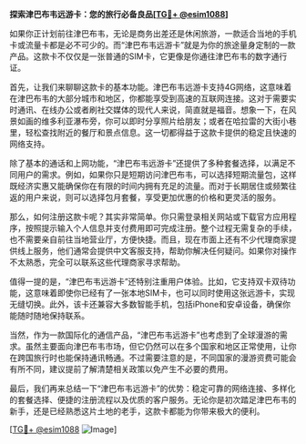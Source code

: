 **探索津巴布韦远游卡：您的旅行必备良品[[TG💪+ @esim1088](https://t.me/s/esim1088)]**

如果你正计划前往津巴布韦，无论是商务出差还是休闲旅游，一款适合当地的手机卡或流量卡都是必不可少的。而“津巴布韦远游卡”就是为你的旅途量身定制的一款产品。这款卡不仅仅是一张普通的SIM卡，它更像是你通往津巴布韦的数字通行证。

首先，让我们来聊聊这款卡的基本功能。津巴布韦远游卡支持4G网络，这意味着在津巴布韦的大部分城市和地区，你都能享受到高速的互联网连接。这对于需要实时通讯、在线办公或者刷社交媒体的现代人来说，简直就是福音。想象一下，在风景如画的维多利亚瀑布旁，你可以即时分享照片给朋友；或者在哈拉雷的大街小巷里，轻松查找附近的餐厅和景点信息。这一切都得益于这款卡提供的稳定且快速的网络支持。

除了基本的通话和上网功能，“津巴布韦远游卡”还提供了多种套餐选择，以满足不同用户的需求。例如，如果你只是短期访问津巴布韦，可以选择短期流量包，这样既经济实惠又能确保你在有限的时间内拥有充足的流量。而对于长期居住或频繁往返的用户来说，则可以选择包月套餐，享受更加优惠的价格和更灵活的服务。

那么，如何注册这款卡呢？其实非常简单。你只需登录相关网站或下载官方应用程序，按照提示输入个人信息并支付费用即可完成注册。整个过程无需复杂的手续，也不需要亲自前往当地营业厅，方便快捷。而且，现在市面上还有不少代理商家提供线上服务，他们通常会提供中文客服支持，帮助你解决任何疑问。如果你对操作不太熟悉，完全可以联系这些代理商家寻求帮助。

值得一提的是，“津巴布韦远游卡”还特别注重用户体验。比如，它支持双卡双待功能，这意味着即使你已经有了一张本地SIM卡，也可以同时使用这张远游卡，实现无缝切换。此外，该卡还兼容大多数智能手机，包括iPhone和安卓设备，确保你能随时随地保持联系。

当然，作为一款国际化的通信产品，“津巴布韦远游卡”也考虑到了全球漫游的需求。虽然主要面向津巴布韦市场，但它仍然可以在多个国家和地区正常使用，让你在跨国旅行时也能保持通讯畅通。不过需要注意的是，不同国家的漫游资费可能会有所不同，建议提前了解清楚相关政策以免产生不必要的费用。

最后，我们再来总结一下“津巴布韦远游卡”的优势：稳定可靠的网络连接、多样化的套餐选择、便捷的注册流程以及优质的客户服务。无论你是初次踏足津巴布韦的新手，还是已经熟悉这片土地的老手，这款卡都能为你带来极大的便利。

[[TG💪+ @esim1088](https://t.me/s/esim1088) ![Image](https://i.postimg.cc/4NQfJmqS/Snipaste-2025-05-13-00-14-12.png)]